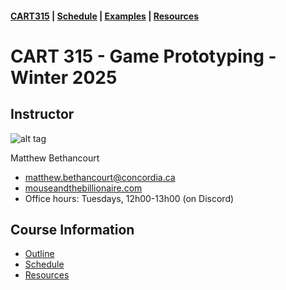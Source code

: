 #### [CART315](/cart315/) | [Schedule](course-information/schedule.md) | [Examples](Projects/) | [Resources](course-information/examples/)

# CART 315 - Game Prototyping - Winter 2025

## Instructor
![alt tag](Media/Location.jpg)

Matthew Bethancourt
* [matthew.bethancourt@concordia.ca](mailto:matthew.bethancourt@concordia.ca)  
* [mouseandthebillionaire.com](http://www.mouseandthebillionaire.com/)  
* Office hours: Tuesdays, 12h00-13h00 (on Discord)

## Course Information

* [Outline](course-information/outline.md)
* [Schedule](course-information/schedule.md)
* [Resources](course-information/resources.md)


